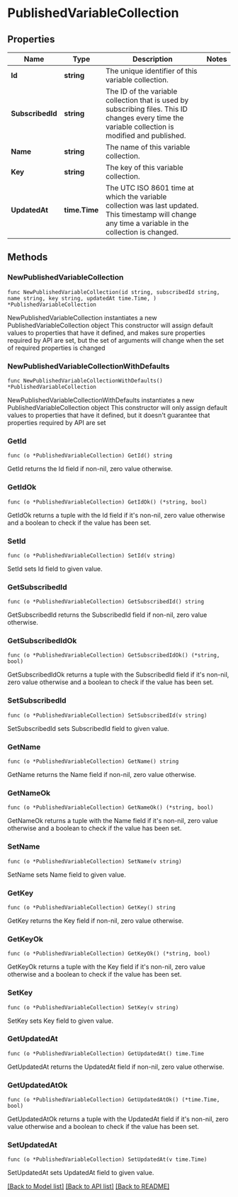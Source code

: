 # PublishedVariableCollection

## Properties

Name | Type | Description | Notes
------------ | ------------- | ------------- | -------------
**Id** | **string** | The unique identifier of this variable collection. | 
**SubscribedId** | **string** | The ID of the variable collection that is used by subscribing files. This ID changes every time the variable collection is modified and published. | 
**Name** | **string** | The name of this variable collection. | 
**Key** | **string** | The key of this variable collection. | 
**UpdatedAt** | **time.Time** | The UTC ISO 8601 time at which the variable collection was last updated.  This timestamp will change any time a variable in the collection is changed. | 

## Methods

### NewPublishedVariableCollection

`func NewPublishedVariableCollection(id string, subscribedId string, name string, key string, updatedAt time.Time, ) *PublishedVariableCollection`

NewPublishedVariableCollection instantiates a new PublishedVariableCollection object
This constructor will assign default values to properties that have it defined,
and makes sure properties required by API are set, but the set of arguments
will change when the set of required properties is changed

### NewPublishedVariableCollectionWithDefaults

`func NewPublishedVariableCollectionWithDefaults() *PublishedVariableCollection`

NewPublishedVariableCollectionWithDefaults instantiates a new PublishedVariableCollection object
This constructor will only assign default values to properties that have it defined,
but it doesn't guarantee that properties required by API are set

### GetId

`func (o *PublishedVariableCollection) GetId() string`

GetId returns the Id field if non-nil, zero value otherwise.

### GetIdOk

`func (o *PublishedVariableCollection) GetIdOk() (*string, bool)`

GetIdOk returns a tuple with the Id field if it's non-nil, zero value otherwise
and a boolean to check if the value has been set.

### SetId

`func (o *PublishedVariableCollection) SetId(v string)`

SetId sets Id field to given value.


### GetSubscribedId

`func (o *PublishedVariableCollection) GetSubscribedId() string`

GetSubscribedId returns the SubscribedId field if non-nil, zero value otherwise.

### GetSubscribedIdOk

`func (o *PublishedVariableCollection) GetSubscribedIdOk() (*string, bool)`

GetSubscribedIdOk returns a tuple with the SubscribedId field if it's non-nil, zero value otherwise
and a boolean to check if the value has been set.

### SetSubscribedId

`func (o *PublishedVariableCollection) SetSubscribedId(v string)`

SetSubscribedId sets SubscribedId field to given value.


### GetName

`func (o *PublishedVariableCollection) GetName() string`

GetName returns the Name field if non-nil, zero value otherwise.

### GetNameOk

`func (o *PublishedVariableCollection) GetNameOk() (*string, bool)`

GetNameOk returns a tuple with the Name field if it's non-nil, zero value otherwise
and a boolean to check if the value has been set.

### SetName

`func (o *PublishedVariableCollection) SetName(v string)`

SetName sets Name field to given value.


### GetKey

`func (o *PublishedVariableCollection) GetKey() string`

GetKey returns the Key field if non-nil, zero value otherwise.

### GetKeyOk

`func (o *PublishedVariableCollection) GetKeyOk() (*string, bool)`

GetKeyOk returns a tuple with the Key field if it's non-nil, zero value otherwise
and a boolean to check if the value has been set.

### SetKey

`func (o *PublishedVariableCollection) SetKey(v string)`

SetKey sets Key field to given value.


### GetUpdatedAt

`func (o *PublishedVariableCollection) GetUpdatedAt() time.Time`

GetUpdatedAt returns the UpdatedAt field if non-nil, zero value otherwise.

### GetUpdatedAtOk

`func (o *PublishedVariableCollection) GetUpdatedAtOk() (*time.Time, bool)`

GetUpdatedAtOk returns a tuple with the UpdatedAt field if it's non-nil, zero value otherwise
and a boolean to check if the value has been set.

### SetUpdatedAt

`func (o *PublishedVariableCollection) SetUpdatedAt(v time.Time)`

SetUpdatedAt sets UpdatedAt field to given value.



[[Back to Model list]](../README.md#documentation-for-models) [[Back to API list]](../README.md#documentation-for-api-endpoints) [[Back to README]](../README.md)


